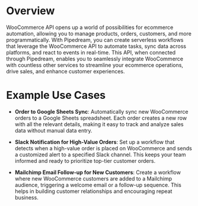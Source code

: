 # Overview

WooCommerce API opens up a world of possibilities for ecommerce automation, allowing you to manage products, orders, customers, and more programmatically. With Pipedream, you can create serverless workflows that leverage the WooCommerce API to automate tasks, sync data across platforms, and react to events in real-time. This API, when connected through Pipedream, enables you to seamlessly integrate WooCommerce with countless other services to streamline your ecommerce operations, drive sales, and enhance customer experiences.

# Example Use Cases

- **Order to Google Sheets Sync**: Automatically sync new WooCommerce orders to a Google Sheets spreadsheet. Each order creates a new row with all the relevant details, making it easy to track and analyze sales data without manual data entry.

- **Slack Notification for High-Value Orders**: Set up a workflow that detects when a high-value order is placed on WooCommerce and sends a customized alert to a specified Slack channel. This keeps your team informed and ready to prioritize top-tier customer orders.

- **Mailchimp Email Follow-up for New Customers**: Create a workflow where new WooCommerce customers are added to a Mailchimp audience, triggering a welcome email or a follow-up sequence. This helps in building customer relationships and encouraging repeat business.
